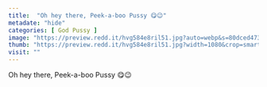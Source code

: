 ```yaml
---
title:  "Oh hey there, Peek-a-boo Pussy 😋😉"
metadate: "hide"
categories: [ God Pussy ]
image: "https://preview.redd.it/hvg584e8ril51.jpg?auto=webp&s=80dced473ef6bebfcde4dcdf4de104eb391b3fb9"
thumb: "https://preview.redd.it/hvg584e8ril51.jpg?width=1080&crop=smart&auto=webp&s=d69491d28f7b0aeca960840cd4e4767736bc83f9"
visit: ""
---
```

Oh hey there, Peek-a-boo Pussy 😋😉

